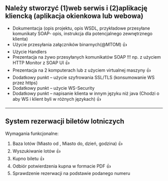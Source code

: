 ## Należy stworzyć (1)web serwis i (2)aplikację kliencką (aplikacja okienkowa lub webowa)
- Dokumentacja (opis projektu, opis WSDL, przykładowe przesyłane komunikaty SOAP- opis, instrukcja dla potencjalnego zewnętrznego klienta)
- Użycie przesyłania załączników binarnych(@MTOM) 👍
- Użycie Handlers
- Prezentacja na żywo przesyłanych komunikatów SOAP !!! np. z użyciem HTTP Monitor z SOAP UI 👍
- Prezentacja na 2 komputerach lub z użyciem virtualnej maszyny 👍
- Dodatkowy punkt – użycie szyfrowania SSL/TLS (konsumowanie WS przez https)
- Dodatkowy punkt – użycie WS-Security
- Dodatkowy punkt – napisanie klienta w innym języku niż java (Chodzi o aby WS i klient byli w różnych językach) 👍

---

## System rezerwacji biletów lotniczych
Wymagania funkcjonalne:
1. Baza lotów (Miasto od , Miasto do, dzień, godzina) 👍
2. Wyszukiwanie lotów 👍
3. Kupno biletu 👍
4. Odbiór potwierdzenia kupna w formacie PDF 👍
5. Sprawdzenie rezerwacji na podstawie podanego numeru
